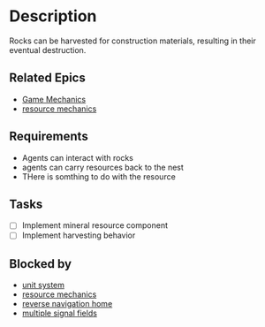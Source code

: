 # Description

Rocks can be harvested for construction materials, resulting in their eventual destruction.
## Related Epics
- [Game Mechanics](Game%20Mechanics.md)
- [resource mechanics](resource%20mechanics.md)

## Requirements

- Agents can interact with rocks
- agents can carry resources back to the nest
- THere is somthing to do with the resource

## Tasks 

- [ ] Implement mineral resource component
- [ ] Implement harvesting behavior

## Blocked by 

- [unit system](unit%20system.md)
- [resource mechanics](resource%20mechanics.md)
- [reverse navigation home](reverse%20navigation%20home.md)
- [multiple signal fields](multiple%20signal%20fields.md)